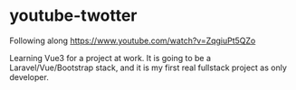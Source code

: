 # youtube-twotter
Following along https://www.youtube.com/watch?v=ZqgiuPt5QZo

Learning Vue3 for a project at work. It is going to be a Laravel/Vue/Bootstrap stack, and it is my first real fullstack project as only developer.